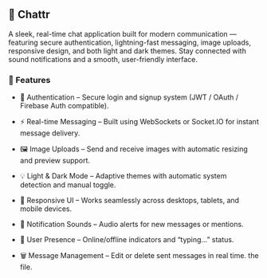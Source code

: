 ## 💬 Chattr

A sleek, real-time chat application built for modern communication — featuring secure authentication, lightning-fast messaging, image uploads, responsive design, and both light and dark themes. Stay connected with sound notifications and a smooth, user-friendly interface.

### 🚀 Features

- 🔐 Authentication – Secure login and signup system (JWT / OAuth / Firebase Auth compatible).

- ⚡ Real-time Messaging – Built using WebSockets or Socket.IO for instant message delivery.

- 🖼️ Image Uploads – Send and receive images with automatic resizing and preview support.

- 💡 Light & Dark Mode – Adaptive themes with automatic system detection and manual toggle.

- 📱 Responsive UI – Works seamlessly across desktops, tablets, and mobile devices.

- 🔔 Notification Sounds – Audio alerts for new messages or mentions.

- 👥 User Presence – Online/offline indicators and “typing…” status.

- 🗑️ Message Management – Edit or delete sent messages in real time. the file.
